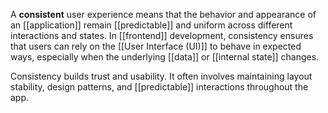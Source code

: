A **consistent** user experience means that the behavior and appearance of an [[application]] remain [[predictable]] and uniform across different interactions and states. In [[frontend]] development, consistency ensures that users can rely on the [[User Interface (UI)]] to behave in expected ways, especially when the underlying [[data]] or [[internal state]] changes.

Consistency builds trust and usability. It often involves maintaining layout stability, design patterns, and [[predictable]] interactions throughout the app.